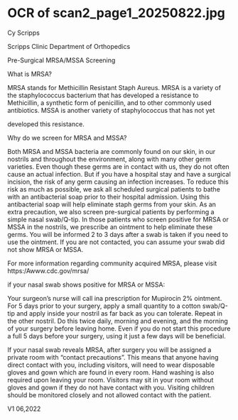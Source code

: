 # OCR of scan2_page1_20250822.jpg

Cy Scripps

Scripps Clinic
Department of Orthopedics

Pre-Surgical MRSA/MSSA Screening

What is MRSA?

MRSA stands for Methicillin Resistant Staph Aureus. MRSA is a variety of the staphylococcus
bacterium that has developed a resistance to Methicillin, a synthetic form of penicillin, and to
other commonly used antibiotics. MSSA is another variety of staphylococcus that has not yet

developed this resistance.

Why do we screen for MRSA and MSSA?

Both MRSA and MSSA bacteria are commonly found on our skin, in our nostrils and
throughout the environment, along with many other germ varieties. Even though these germs
are in contact with us, they do not often cause an actual infection. But if you have a hospital
stay and have a surgical incision, the risk of any germ causing an infection increases. To
reduce this risk as much as possible, we ask all scheduled surgical patients to bathe with an
antibacterial soap prior to their hospital admission. Using this antibacterial soap will help
eliminate staph germs from your skin. As an extra precaution, we also screen pre-surgical
patients by performing a simple nasal swab/Q-tip. In those patients who screen positive for
MRSA or MSSA in the nostrils, we prescribe an ointment to help eliminate these germs. You
will be informed 2 to 3 days after a swab is taken if you need to use the ointment. If you are
not contacted, you can assume your swab did not show MRSA or MSSA.

For more information regarding community acquired MRSA, please visit
https:/Awww.cdc.gov/mrsa/

if your nasal swab shows positive for MRSA or MSSA:

Your surgeon’s nurse will call ina prescription for Mupirocin 2% ointment. For 5 days prior to
your surgery, apply a small quantity to a cotton swab/Q-tip and apply inside your nostril as far
back as you can tolerate. Repeat in the other nostril. Do this twice daily, morning and evening,
and the morning of your surgery before leaving home. Even if you do not start this procedure a
full 5 days before your surgery, using it just a few days will be beneficial.

If your nasal swab reveals MRSA, after surgery you will be assigned a private room with
“contact precautions”. This means that anyone having direct contact with you, including
visitors, will need to wear disposable gloves and gown which are found in every room. Hand
washing is also required upon leaving your room. Visitors may sit in your room without gloves
and gown if they do not have contact with you. Visiting children should be monitored closely
and not allowed contact with the patient.

V1 06,2022

